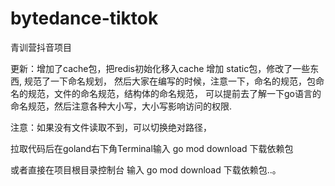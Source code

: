 # bytedance-tiktok
青训营抖音项目

更新：增加了cache包，把redis初始化移入cache
     增加 static包，修改了一些东西,
     规范了一下命名规划，
     然后大家在编写的时候，注意一下，命名的规范，包命名的规范，文件的命名规范，结构体的命名规范，
    可以提前去了解一下go语言的命名规范，然后注意各种大小写，大小写影响访问的权限.

注意：如果没有文件读取不到，可以切换绝对路径，

拉取代码后在goland右下角Terminal输入 go mod download 下载依赖包

或者直接在项目根目录控制台 输入 go mod download 下载依赖包..。
